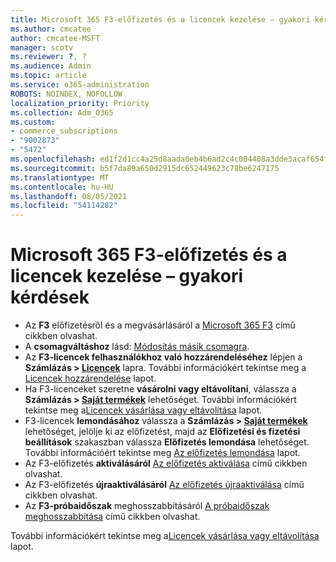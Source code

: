 ```yaml
---
title: Microsoft 365 F3-előfizetés és a licencek kezelése – gyakori kérdések
ms.author: cmcatee
author: cmcatee-MSFT
manager: scotv
ms.reviewer: ?, ?
ms.audience: Admin
ms.topic: article
ms.service: o365-administration
ROBOTS: NOINDEX, NOFOLLOW
localization_priority: Priority
ms.collection: Adm_O365
ms.custom:
- commerce_subscriptions
- "9002873"
- "5472"
ms.openlocfilehash: ed1f2d1cc4a25d8aada0eb4b6ad2c4c004408a3dde3acaf654f575f470391031
ms.sourcegitcommit: b5f7da89a650d2915dc652449623c78be6247175
ms.translationtype: MT
ms.contentlocale: hu-HU
ms.lasthandoff: 08/05/2021
ms.locfileid: "54114282"
---
```

# <a name="microsoft-365-f3-subscription-and-license-management-faq"></a>Microsoft 365 F3-előfizetés és a licencek kezelése – gyakori kérdések

- Az **F3** előfizetésről és a megvásárlásáról a [Microsoft 365 F3](https://www.microsoft.com/microsoft-365/microsoft-365-enterprise-f3?activetab=pivot%3aoverviewtab) című cikkben olvashat.
- A **csomagváltáshoz** lásd: [Módosítás másik csomagra](https://docs.microsoft.com/microsoft-365/commerce/subscriptions/upgrade-to-different-plan).
- Az **F3-licencek felhasználókhoz való hozzárendeléséhez** lépjen a **Számlázás > [Licencek](https://go.microsoft.com/fwlink/p/?linkid=842264)** lapra. További információkért tekintse meg a [Licencek hozzárendelése](https://docs.microsoft.com/microsoft-365/admin/manage/assign-licenses-to-users) lapot.
- Ha F3-licenceket szeretne **vásárolni vagy eltávolítani**, válassza a **Számlázás > [Saját termékek](https://go.microsoft.com/fwlink/p/?linkid=842054)** lehetőséget. További információkért tekintse meg a[Licencek vásárlása vagy eltávolítása](https://docs.microsoft.com/microsoft-365/commerce/licenses/buy-licenses#buy-or-remove-licenses-for-your-business-subscription) lapot.
- F3-licencek **lemondásához** válassza a **Számlázás > [Saját termékek](https://go.microsoft.com/fwlink/p/?linkid=842054)** lehetőséget, jelölje ki az előfizetést, majd az **Előfizetési és fizetési beállítások** szakaszban válassza **Előfizetés lemondása** lehetőséget. További információért tekintse meg [Az előfizetés lemondása](https://docs.microsoft.com/microsoft-365/commerce/subscriptions/cancel-your-subscription) lapot.
- Az F3-előfizetés **aktiválásáról** [Az előfizetés aktiválása](https://docs.microsoft.com/alchemyinsights/activate-your-office-365-subscription) című cikkben olvashat.
- Az F3-előfizetés **újraaktiválásáról** [Az előfizetés újraaktiválása](https://docs.microsoft.com/alchemyinsights/reactivate-your-subscription) című cikkben olvashat.
- Az **F3-próbaidőszak** meghosszabbításáról [A próbaidőszak meghosszabbítása](https://docs.microsoft.com/microsoft-365/commerce/extend-your-trial) című cikkben olvashat.

További információkért tekintse meg a[Licencek vásárlása vagy eltávolítása](https://docs.microsoft.com/microsoft-365/commerce/licenses/buy-licenses) lapot.